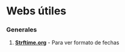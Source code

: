 # Webs útiles

### Generales
1. **[Strftime.org](https://strftime.org/)** - Para ver formato de fechas